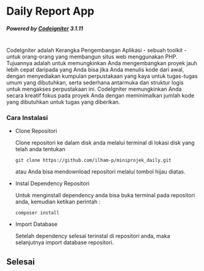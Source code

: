 
# Daily Report App
##### Powered by [Codeigniter](https://www.google.com) 3.1.11
<br>
CodeIgniter adalah Kerangka Pengembangan Aplikasi - sebuah toolkit - untuk orang-orang yang membangun situs web menggunakan PHP. Tujuannya adalah untuk memungkinkan Anda mengembangkan proyek jauh lebih cepat daripada yang Anda bisa jika Anda menulis kode dari awal, dengan menyediakan kumpulan perpustakaan yang kaya untuk tugas-tugas umum yang dibutuhkan, serta sederhana antarmuka dan struktur logis untuk mengakses perpustakaan ini. CodeIgniter memungkinkan Anda secara kreatif fokus pada proyek Anda dengan meminimalkan jumlah kode yang dibutuhkan untuk tugas yang diberikan.

### Cara Instalasi
- Clone Repositori
	
	Clone repositori ke dalam disk anda melalui terminal di lokasi disk yang telah anda tentukan
	```
	git clone https://github.com/ilham-p/miniprojek_daily.git
	```
	atau Anda bisa mendownload repositori melalui tombol hijau diatas.
- Instal Dependency Repositori
	
	Untuk menginstall dependency anda bisa buka terminal pada repositori anda, kemudian ketikan perintah :
	```
	composer install
	```
- Import Database

	Setelah dependency selesai terinstal di repositori anda, maka selanjutnya import database repositori.

## Selesai
